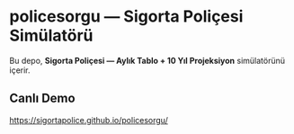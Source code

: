 # policesorgu — Sigorta Poliçesi Simülatörü

Bu depo, **Sigorta Poliçesi — Aylık Tablo + 10 Yıl Projeksiyon** simülatörünü içerir.

## Canlı Demo
https://sigortapolice.github.io/policesorgu/

